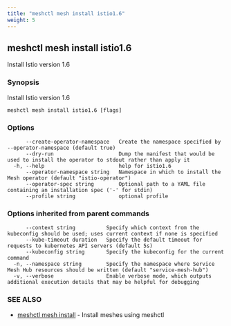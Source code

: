 ```yaml
---
title: "meshctl mesh install istio1.6"
weight: 5
---
```

## meshctl mesh install istio1.6

Install Istio version 1.6

### Synopsis

Install Istio version 1.6

```
meshctl mesh install istio1.6 [flags]
```

### Options

```
      --create-operator-namespace   Create the namespace specified by --operator-namespace (default true)
      --dry-run                     Dump the manifest that would be used to install the operator to stdout rather than apply it
  -h, --help                        help for istio1.6
      --operator-namespace string   Namespace in which to install the Mesh operator (default "istio-operator")
      --operator-spec string        Optional path to a YAML file containing an installation spec ('-' for stdin)
      --profile string              optional profile
```

### Options inherited from parent commands

```
      --context string          Specify which context from the kubeconfig should be used; uses current context if none is specified
      --kube-timeout duration   Specify the default timeout for requests to kubernetes API servers (default 5s)
      --kubeconfig string       Specify the kubeconfig for the current command
  -n, --namespace string        Specify the namespace where Service Mesh Hub resources should be written (default "service-mesh-hub")
  -v, --verbose                 Enable verbose mode, which outputs additional execution details that may be helpful for debugging
```

### SEE ALSO

* [meshctl mesh install](../meshctl_mesh_install)	 - Install meshes using meshctl

